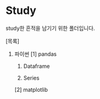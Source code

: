 # Study
study한 흔적을 남기기 위한 폴더입니다.

[목록]
1. 파이썬
    [1] pandas
    
    
      1) Dataframe
      
      2) Series
      
      
    [2] matplotlib
